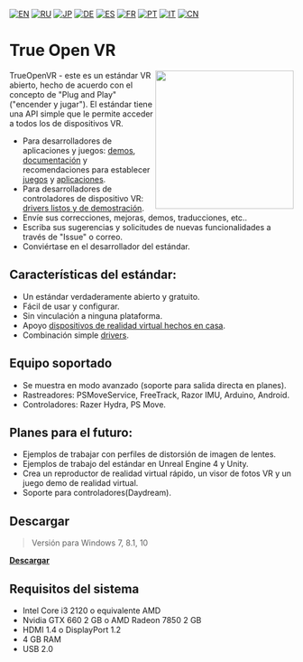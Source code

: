﻿[![EN](https://user-images.githubusercontent.com/9499881/33184537-7be87e86-d096-11e7-89bb-f3286f752bc6.png)](https://github.com/TrueOpenVR/TrueOpenVR-Core/blob/master/README.md) 
[![RU](https://user-images.githubusercontent.com/9499881/27683795-5b0fbac6-5cd8-11e7-929c-057833e01fb1.png)](https://github.com/TrueOpenVR/TrueOpenVR-Core/blob/master/README.RU.md) 
[![JP](https://user-images.githubusercontent.com/9499881/45507863-48e09f00-b7a4-11e8-9750-f5778e187ad6.png)](https://github.com/TrueOpenVR/TrueOpenVR-Core/blob/master/README.JP.md)
[![DE](https://user-images.githubusercontent.com/9499881/31012392-ac051326-a522-11e7-9c8c-2186ddf553d0.png)](https://github.com/TrueOpenVR/TrueOpenVR-Core/blob/master/README.DE.md) 
[![ES](https://user-images.githubusercontent.com/9499881/31012379-9d8f7764-a522-11e7-8bf4-739077369e8b.png)](https://github.com/TrueOpenVR/TrueOpenVR-Core/blob/master/README.ES.md) 
[![FR](https://user-images.githubusercontent.com/9499881/31012387-a7b4aaac-a522-11e7-8485-36ce58dc2d4a.png)](https://github.com/TrueOpenVR/TrueOpenVR-Core/blob/master/README.FR.md) 
[![PT](https://user-images.githubusercontent.com/9499881/31012384-a1d1b544-a522-11e7-8a13-3cb53450d55c.png)](https://github.com/TrueOpenVR/TrueOpenVR-Core/blob/master/README.PT.md)
[![IT](https://user-images.githubusercontent.com/9499881/50381884-97f37580-06ab-11e9-8ca8-e8ec7a1b8594.png)](https://github.com/TrueOpenVR/TrueOpenVR-Core/blob/master/README.IT.md)
[![CN](https://user-images.githubusercontent.com/9499881/31012373-978ce414-a522-11e7-9936-387b1c530e2f.png)](https://github.com/TrueOpenVR/TrueOpenVR-Core/blob/master/README.CN.md) 
# True Open VR
<img src="https://user-images.githubusercontent.com/9499881/45686016-4abbb100-bb5c-11e8-9673-7eb46e2373db.png" align="right" width="245">

TrueOpenVR - este es un estándar VR abierto, hecho de acuerdo con el concepto de "Plug and Play" ("encender y jugar"). El estándar tiene una API simple que le permite acceder a todos los de dispositivos VR. 

- Para desarrolladores de aplicaciones y juegos: [demos](https://github.com/TrueOpenVR/TrueOpenVR-Samples), [documentación](https://github.com/TrueOpenVR/TrueOpenVR-Core/blob/master/Docs/README.ES.md) y recomendaciones para establecer [juegos](https://github.com/TrueOpenVR/TrueOpenVR-Core/blob/master/Docs/ES/Recommendations/Games.md) y [aplicaciones](https://github.com/TrueOpenVR/TrueOpenVR-Core/blob/master/Docs/ES/Recommendations/Apps.md).
- Para desarrolladores de controladores de dispositivo VR: [drivers listos y de demostración](https://github.com/TrueOpenVR/TrueOpenVR-Drivers).
- Envíe sus correcciones, mejoras, demos, traducciones, etc..
- Escriba sus sugerencias y solicitudes de nuevas funcionalidades a través de "Issue" o correo.
- Conviértase en el desarrollador del estándar.

## Características del estándar:
- Un estándar verdaderamente abierto y gratuito. 
- Fácil de usar y configurar.
- Sin vinculación a ninguna plataforma.
- Apoyo [dispositivos de realidad virtual hechos en casa](https://github.com/TrueOpenVR/TrueOpenVR-DIY/blob/master/README.ES.md).
- Combinación simple [drivers](https://github.com/TrueOpenVR/TrueOpenVR-Drivers/blob/master/README.ES.md).

## Equipo soportado
- Se muestra en modo avanzado (soporte para salida directa en planes).
- Rastreadores: PSMoveService, FreeTrack, Razor IMU, Arduino, Android.
- Controladores: Razer Hydra, PS Move.

## Planes para el futuro:
- Ejemplos de trabajar con perfiles de distorsión de imagen de lentes.
- Ejemplos de trabajo del estándar en Unreal Engine 4 y Unity.
- Crea un reproductor de realidad virtual rápido, un visor de fotos VR y un juego demo de realidad virtual.
- Soporte para controladores(Daydream).

## Descargar
>Versión para Windows 7, 8.1, 10

**[Descargar](https://github.com/TrueOpenVR/TrueOpenVR-Core/releases)**

## Requisitos del sistema
* Intel Core i3 2120 o equivalente AMD
* Nvidia GTX 660 2 GB o AMD Radeon 7850 2 GB 
* HDMI 1.4 o DisplayPort 1.2
* 4 GB RAM
* USB 2.0